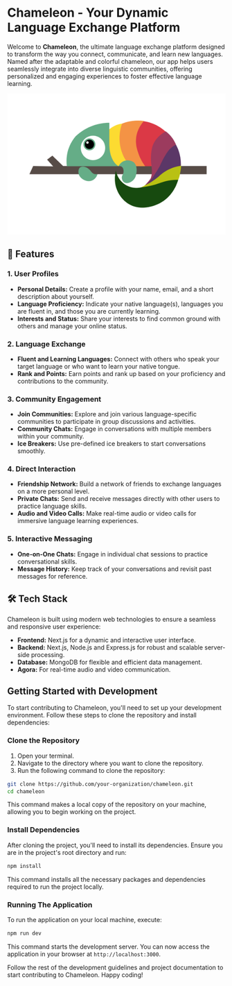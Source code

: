 # Chameleon - Your Dynamic Language Exchange Platform

Welcome to **Chameleon**, the ultimate language exchange platform designed to transform the way you connect, communicate, and learn new languages. Named after the adaptable and colorful chameleon, our app helps users seamlessly integrate into diverse linguistic communities, offering personalized and engaging experiences to foster effective language learning.

![Chameleon Logo](public\assets\images\logo.png) 

## 🌟 Features

### 1. **User Profiles**
- **Personal Details:** Create a profile with your name, email, and a short description about yourself.
- **Language Proficiency:** Indicate your native language(s), languages you are fluent in, and those you are currently learning.
- **Interests and Status:** Share your interests to find common ground with others and manage your online status.

### 2. **Language Exchange**
- **Fluent and Learning Languages:** Connect with others who speak your target language or who want to learn your native tongue.
- **Rank and Points:** Earn points and rank up based on your proficiency and contributions to the community.

### 3. **Community Engagement**
- **Join Communities:** Explore and join various language-specific communities to participate in group discussions and activities.
- **Community Chats:** Engage in conversations with multiple members within your community.
- **Ice Breakers:** Use pre-defined ice breakers to start conversations smoothly.

### 4. **Direct Interaction**
- **Friendship Network:** Build a network of friends to exchange languages on a more personal level.
- **Private Chats:** Send and receive messages directly with other users to practice language skills.
- **Audio and Video Calls:** Make real-time audio or video calls for immersive language learning experiences.

### 5. **Interactive Messaging**
- **One-on-One Chats:** Engage in individual chat sessions to practice conversational skills.
- **Message History:** Keep track of your conversations and revisit past messages for reference.

## 🛠️ Tech Stack

Chameleon is built using modern web technologies to ensure a seamless and responsive user experience:
- **Frontend:** Next.js for a dynamic and interactive user interface.
- **Backend:** Next.js, Node.js and Express.js for robust and scalable server-side processing.
- **Database:** MongoDB for flexible and efficient data management.
- **Agora:** For real-time audio and video communication.


## Getting Started with Development

To start contributing to Chameleon, you'll need to set up your development environment. Follow these steps to clone the repository and install dependencies:

### Clone the Repository

1. Open your terminal.
2. Navigate to the directory where you want to clone the repository.
3. Run the following command to clone the repository:

```bash
git clone https://github.com/your-organization/chameleon.git
cd chameleon
```
This command makes a local copy of the repository on your machine, allowing you to begin working on the project.

### Install Dependencies
After cloning the project, you'll need to install its dependencies. Ensure you are in the project's root directory and run:


```bash
npm install
```

This command installs all the necessary packages and dependencies required to run the project locally.

### Running The Application
To run the application on your local machine, execute:
```bash
npm run dev
```
This command starts the development server. You can now access the application in your browser at `http://localhost:3000`.

Follow the rest of the development guidelines and project documentation to start contributing to Chameleon. Happy coding!